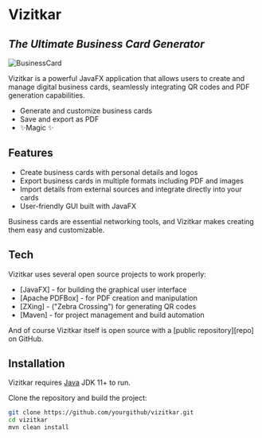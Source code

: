 # Vizitkar
## _The Ultimate Business Card Generator_

![BusinessCard](https://designcuts.b-cdn.net/wp-content/uploads/2023/03/creative-business-card.jpg)

Vizitkar is a powerful JavaFX application that allows users to create and manage digital business cards, seamlessly integrating QR codes and PDF generation capabilities.

- Generate and customize business cards
- Save and export as PDF
- ✨Magic ✨

## Features

- Create business cards with personal details and logos
- Export business cards in multiple formats including PDF and images
- Import details from external sources and integrate directly into your cards
- User-friendly GUI built with JavaFX

Business cards are essential networking tools, and Vizitkar makes creating them easy and customizable.

## Tech

Vizitkar uses several open source projects to work properly:

- [JavaFX] - for building the graphical user interface
- [Apache PDFBox] - for PDF creation and manipulation
- [ZXing] - ("Zebra Crossing") for generating QR codes
- [Maven] - for project management and build automation

And of course Vizitkar itself is open source with a [public repository][repo] on GitHub.

## Installation

Vizitkar requires [Java](https://java.com/en/download/) JDK 11+ to run.

Clone the repository and build the project:

```sh
git clone https://github.com/yourgithub/vizitkar.git
cd vizitkar
mvn clean install
```


